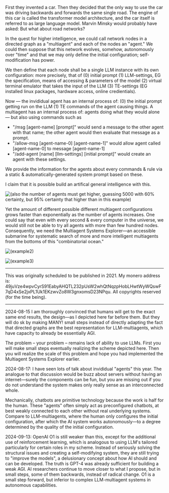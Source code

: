 First they invented a car. Then they decided that the only way to use the car was driving backwards and forwards the same single road. The engine of this car is called the transformer model architecture, and the car itself is referred to as large language model. Marvin Minsky would probably have asked: But what about road networks?

In the quest for higher intelligence, we could call network nodes in a directed graph as a "multiagent" and each of the nodes an "agent." We could then suppose that this network evolves, somehow, autonomously over "time" and that we may only define the initial configuration; self-modification has power.

We then define that each node shall be a single LLM instance with its own configuration: more precisely, that of (0) initial prompt (1) LLM-settings, EG the specification, means of accessing & parameters of the model (2) virtual terminal emulator that takes the input of the LLM (3) TE-settings (EG installed linux packages, hardware access, online credientials).

Now — the invididual agent has an internal process of: (0) the initial prompt getting run on the LLM (1) TE commands of the agent causing things. A multiagent has an internal process of: agents doing what they would alone — but also using commands such as
- "/msg [agent-name] [prompt]" would send a message to the other agent with that name; the other agent would then evaluate that message as a prompt.
- "/allow-msg [agent-name-0] [agent-name-1]" would allow agent called [agent-name-0] to message [agent-name-1]
- "/add-agent [name] [llm-settings] [initial prompt]" would create an agent with these settings.

We provide the information for the agents about every commands & rule via a static & automatically-generated system prompt based on these.

I claim that it is possible build an artifical general intelligence with this.

![(also the number of agents must get higher, guessing 5000 with 60% certainty, but 95% certainty that higher than in this example)](https://github.com/zp4om627xC7UscjY/agi-manifesto/blob/main/sketch-1718047689846.png)

Yet the amount of different possible different multiagent configurations grows faster than exponentially as the number of agents increases. One could say that even with every second & every computer in the universe, we would still not be able to try all agents with more than few hundred nodes. Consequently, we need the Multiagent Systems Explorer—an accessible submarine for systematic search of more and more intelligent multiagents from the bottoms of this "combinatorial ocean."

![(example2)](https://github.com/zp4om627xC7UscjY/agi-manifesto/blob/main/sketch-1717913477230.png)

![(example3)](https://github.com/zp4om627xC7UscjY/agi-manifesto/blob/main/sketch-1717913492748.png)

---

This was originally scheduled to be published in 2021. My monero address is: 49juVze4wpvCyrS91EabyAHQTL232pUsW2whQtNqzpHobLHwtWyWQswF7qD4xSe2jxPL1Uk1EKzwvZo8W3gnxomsD23NPqu. All copyrights reserved (for the time being).

---

2024-08-15 I am thoroughly convinced that humans will get to the exact same end results, the design—as I depicted here far before them. But they will do sk by making MANY! small steps instead of directly adapting the fact that directed graphs are the best representation for LLM-multiagents, which have capacity to already be essentially AGI.

The problem – your problem – remains lack of ability to use LLMs. First you will make small steps eventually realizing the scheme depicted here. Then you will realize the scale of this problem and hope you had implemented the Multiagent Systems Explorer earlier.

2024-08-17: I have seen lots of talk about invididual "agents" this year. The analogue to that discussion would be buzz about servers without having an internet—surely the components can be fun, but you are missing out if you do not understand the system makes only really sense as an interconnected whole.

Mechanically, chatbots are primitive technology because the work is half for the human. These "agents" often simply act as preconfigured chatbots, at best weakly connected to each other without real underlying systems. Compare to LLM-multiagents, where the human only configures the initial configuration, after which the AI system works autonomously—to a degree determined by the quality of the initial configuration.

2024-09-13: OpenAI O1 is still weaker than this, except for the additional use of reinforcement learning, which is analogous to using LLM's tailored particularly for certain roles in my scheme. Instead of seriously solving the structural issues and creating a self-modifying system, they are still trying to "improve the models", a delusionary concept about how AI should and can be developed. The truth is GPT-4 was already sufficient for building a weak AGI. AI researchers continue to move closer to what I propose, but in small steps, some of them backwards, instead of radical change. O1 is a small step forward, but inferior to complex LLM-multiagent systems in autonomous capabilities.
